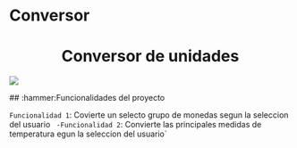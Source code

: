 # Conversor
<h1 align="center"> Conversor de unidades </h1>
<p align="left">
   <img src="https://img.shields.io/badge/STATUS-EN%20DESAROLLO-green">
   </p>
   ## :hammer:Funcionalidades del proyecto

`Funcionalidad 1`: Covierte un selecto grupo de monedas segun la seleccion del usuario `
-Funcionalidad 2`: Convierte las principales medidas de temperatura egun la seleccion del usuario`

